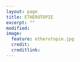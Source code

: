 ```yaml
---
layout: page
title: ETHEROTOPIE
excerpt: ""
modified: 
image:
  feature: etherotopie.jpg
  credit: 
  creditlink: 
---
```






